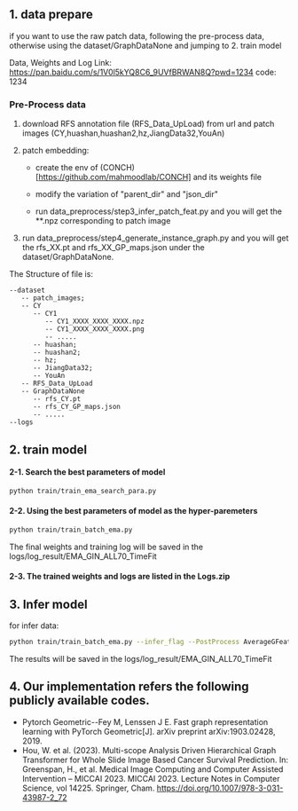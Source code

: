## 1. data prepare

if you want to use the raw patch data, following the pre-process data, otherwise using the dataset/GraphDataNone and jumping to 2. train model

Data, Weights and Log Link: https://pan.baidu.com/s/1V0l5kYQ8C6_9UVfBRWAN8Q?pwd=1234 code: 1234

### Pre-Process data

1. download RFS annotation file (RFS_Data_UpLoad) from url and patch images (CY,huashan,huashan2,hz,JiangData32,YouAn)

2. patch embedding:

   * create the env of (CONCH)[https://github.com/mahmoodlab/CONCH]  and its weights file

   * modify the variation of "parent_dir" and "json_dir"

   * run data_preprocess/step3_infer_patch_feat.py and you will get the **.npz corresponding to patch image

3. run data_preprocess/step4_generate_instance_graph.py and you will get the rfs_XX.pt and rfs_XX_GP_maps.json under the dataset/GraphDataNone.

The Structure of file is:
```
--dataset
   -- patch_images;
   -- CY
      -- CY1
         -- CY1_XXXX_XXXX_XXXX.npz
         -- CY1_XXXX_XXXX_XXXX.png
         -- .....
      -- huashan;
      -- huashan2;
      -- hz;
      -- JiangData32;
      -- YouAn
   -- RFS_Data_UpLoad
   -- GraphDataNone
      -- rfs_CY.pt
      -- rfs_CY_GP_maps.json
      -- .....
--logs
```

## 2. train model

#### 2-1. Search the best parameters of model

```bash
python train/train_ema_search_para.py
```

#### 2-2. Using the best parameters of model as the hyper-paremeters

```bash
python train/train_batch_ema.py
```
The final weights and training log will be saved in the logs/log_result/EMA_GIN_ALL70_TimeFit

#### 2-3. The trained weights and logs are listed in the Logs.zip

## 3. Infer model
for infer data:
```bash
python train/train_batch_ema.py --infer_flag --PostProcess AverageGFeat
```
The results will be saved in the logs/log_result/EMA_GIN_ALL70_TimeFit

## 4. Our implementation refers the following publicly available codes.
- Pytorch Geometric--Fey M, Lenssen J E. Fast graph representation learning with PyTorch Geometric[J]. arXiv preprint arXiv:1903.02428, 2019.
- Hou, W. et al. (2023). Multi-scope Analysis Driven Hierarchical Graph Transformer for Whole Slide Image Based Cancer Survival Prediction. In: Greenspan, H., et al. Medical Image Computing and Computer Assisted Intervention – MICCAI 2023. MICCAI 2023. Lecture Notes in Computer Science, vol 14225. Springer, Cham. https://doi.org/10.1007/978-3-031-43987-2_72
